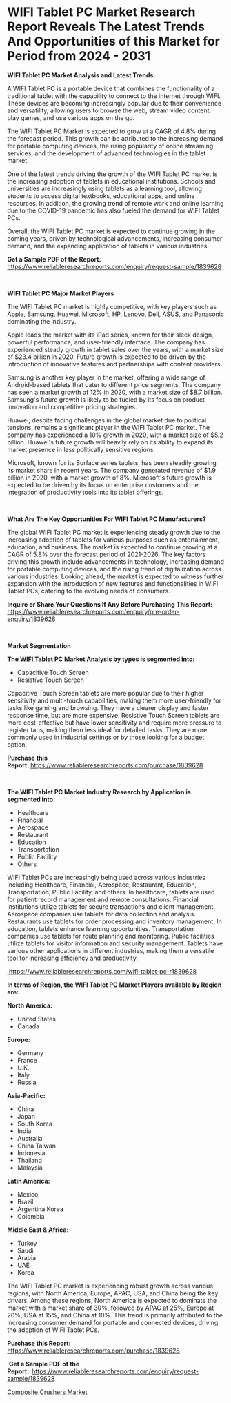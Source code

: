 <p><h1>WIFI Tablet PC Market Research Report Reveals The Latest Trends And Opportunities of this Market for Period from 2024 - 2031</h1></p><p><strong>WIFI Tablet PC Market Analysis and Latest Trends</strong></p>
<p><p>A WIFI Tablet PC is a portable device that combines the functionality of a traditional tablet with the capability to connect to the internet through WIFI. These devices are becoming increasingly popular due to their convenience and versatility, allowing users to browse the web, stream video content, play games, and use various apps on the go.</p><p>The WIFI Tablet PC Market is expected to grow at a CAGR of 4.8% during the forecast period. This growth can be attributed to the increasing demand for portable computing devices, the rising popularity of online streaming services, and the development of advanced technologies in the tablet market.</p><p>One of the latest trends driving the growth of the WIFI Tablet PC market is the increasing adoption of tablets in educational institutions. Schools and universities are increasingly using tablets as a learning tool, allowing students to access digital textbooks, educational apps, and online resources. In addition, the growing trend of remote work and online learning due to the COVID-19 pandemic has also fueled the demand for WIFI Tablet PCs.</p><p>Overall, the WIFI Tablet PC market is expected to continue growing in the coming years, driven by technological advancements, increasing consumer demand, and the expanding application of tablets in various industries.</p></p>
<p><strong>Get a Sample PDF of the Report:&nbsp;</strong> <a href="https://www.reliableresearchreports.com/enquiry/request-sample/1839628">https://www.reliableresearchreports.com/enquiry/request-sample/1839628</a></p>
<p>&nbsp;</p>
<p><strong>WIFI Tablet PC Major Market Players</strong></p>
<p><p>The WIFI Tablet PC market is highly competitive, with key players such as Apple, Samsung, Huawei, Microsoft, HP, Lenovo, Dell, ASUS, and Panasonic dominating the industry. </p><p>Apple leads the market with its iPad series, known for their sleek design, powerful performance, and user-friendly interface. The company has experienced steady growth in tablet sales over the years, with a market size of $23.4 billion in 2020. Future growth is expected to be driven by the introduction of innovative features and partnerships with content providers.</p><p>Samsung is another key player in the market, offering a wide range of Android-based tablets that cater to different price segments. The company has seen a market growth of 12% in 2020, with a market size of $8.7 billion. Samsung's future growth is likely to be fueled by its focus on product innovation and competitive pricing strategies.</p><p>Huawei, despite facing challenges in the global market due to political tensions, remains a significant player in the WIFI Tablet PC market. The company has experienced a 10% growth in 2020, with a market size of $5.2 billion. Huawei's future growth will heavily rely on its ability to expand its market presence in less politically sensitive regions.</p><p>Microsoft, known for its Surface series tablets, has been steadily growing its market share in recent years. The company generated revenue of $1.9 billion in 2020, with a market growth of 8%. Microsoft's future growth is expected to be driven by its focus on enterprise customers and the integration of productivity tools into its tablet offerings.</p></p>
<p>&nbsp;</p>
<p><strong>What Are The Key Opportunities For WIFI Tablet PC Manufacturers?</strong></p>
<p><p>The global WIFI Tablet PC market is experiencing steady growth due to the increasing adoption of tablets for various purposes such as entertainment, education, and business. The market is expected to continue growing at a CAGR of 5.8% over the forecast period of 2021-2026. The key factors driving this growth include advancements in technology, increasing demand for portable computing devices, and the rising trend of digitalization across various industries. Looking ahead, the market is expected to witness further expansion with the introduction of new features and functionalities in WIFI Tablet PCs, catering to the evolving needs of consumers.</p></p>
<p><strong>Inquire or Share Your Questions If Any Before Purchasing This Report:</strong> <a href="https://www.reliableresearchreports.com/enquiry/pre-order-enquiry/1839628">https://www.reliableresearchreports.com/enquiry/pre-order-enquiry/1839628</a></p>
<p>&nbsp;</p>
<p><strong>Market Segmentation</strong></p>
<p><strong>The WIFI Tablet PC Market Analysis by types is segmented into:</strong></p>
<p><ul><li>Capacitive Touch Screen</li><li>Resistive Touch Screen</li></ul></p>
<p><p>Capacitive Touch Screen tablets are more popular due to their higher sensitivity and multi-touch capabilities, making them more user-friendly for tasks like gaming and browsing. They have a clearer display and faster response time, but are more expensive. Resistive Touch Screen tablets are more cost-effective but have lower sensitivity and require more pressure to register taps, making them less ideal for detailed tasks. They are more commonly used in industrial settings or by those looking for a budget option.</p></p>
<p><strong>Purchase this Report:&nbsp;</strong><a href="https://www.reliableresearchreports.com/purchase/1839628">https://www.reliableresearchreports.com/purchase/1839628</a></p>
<p>&nbsp;</p>
<p><strong>The WIFI Tablet PC Market Industry Research by Application is segmented into:</strong></p>
<p><ul><li>Healthcare</li><li>Financial</li><li>Aerospace</li><li>Restaurant</li><li>Education</li><li>Transportation</li><li>Public Facility</li><li>Others</li></ul></p>
<p><p>WIFI Tablet PCs are increasingly being used across various industries including Healthcare, Financial, Aerospace, Restaurant, Education, Transportation, Public Facility, and others. In healthcare, tablets are used for patient record management and remote consultations. Financial institutions utilize tablets for secure transactions and client management. Aerospace companies use tablets for data collection and analysis. Restaurants use tablets for order processing and inventory management. In education, tablets enhance learning opportunities. Transportation companies use tablets for route planning and monitoring. Public facilities utilize tablets for visitor information and security management. Tablets have various other applications in different industries, making them a versatile tool for increasing efficiency and productivity.</p></p>
<p><a href="https://www.reliableresearchreports.com/wifi-tablet-pc-r1839628">&nbsp;https://www.reliableresearchreports.com/wifi-tablet-pc-r1839628</a></p>
<p><strong>In terms of Region, the WIFI Tablet PC Market Players available by Region are:</strong></p>
<p>
    <p> <strong> North America: </strong>
        <ul>
            <li>United States</li>
            <li>Canada</li>
        </ul>
        </p> 
    <p> <strong> Europe: </strong>
        <ul>
            <li>Germany</li>
            <li>France</li>
            <li>U.K.</li>
            <li>Italy</li>
            <li>Russia</li>
        </ul>
        </p> 
    <p> <strong> Asia-Pacific: </strong>
        <ul>
            <li>China</li>
            <li>Japan</li>
            <li>South Korea</li>
            <li>India</li>
            <li>Australia</li>
            <li>China Taiwan</li>
            <li>Indonesia</li>
            <li>Thailand</li>
            <li>Malaysia</li>
        </ul>
        </p> 
    <p> <strong> Latin America: </strong>
        <ul>
            <li>Mexico</li>
            <li>Brazil</li>
            <li>Argentina Korea</li>
            <li>Colombia</li>
        </ul>
        </p> 
    <p> <strong> Middle East & Africa: </strong>
        <ul>
            <li>Turkey</li>
            <li>Saudi</li>
            <li>Arabia</li>
            <li>UAE</li>
            <li>Korea</li>
        </ul>
    </p>
    </p>
<p><p>The WIFI Tablet PC market is experiencing robust growth across various regions, with North America, Europe, APAC, USA, and China being the key drivers. Among these regions, North America is expected to dominate the market with a market share of 30%, followed by APAC at 25%, Europe at 20%, USA at 15%, and China at 10%. This trend is primarily attributed to the increasing consumer demand for portable and connected devices, driving the adoption of WIFI Tablet PCs.</p></p>
<p><strong>Purchase this Report: </strong><a href="https://www.reliableresearchreports.com/purchase/1839628">https://www.reliableresearchreports.com/purchase/1839628</a></p>
<p>&nbsp;<strong>Get a Sample PDF of the Report:&nbsp;&nbsp;</strong><a href="https://www.reliableresearchreports.com/enquiry/request-sample/1839628">https://www.reliableresearchreports.com/enquiry/request-sample/1839628</a></p>
<p><strong></strong></p>
<p><p><a href="https://view.publitas.com/reportprime-1/global-composite-crushers-market-share-and-growth-opportunities-and-market-size-growing-with-a-cagr-of-10-8-for-period-from-2024-2031/">Composite Crushers Market</a></p></p>